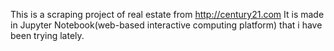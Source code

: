 This is a scraping project of real estate  from http://century21.com
It is made in Jupyter Notebook(web-based interactive computing platform) that i have been trying lately.

